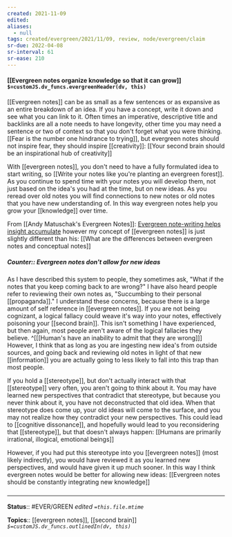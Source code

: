 ```yaml
---
created: 2021-11-09 
edited: 
aliases:
  - null
tags: created/evergreen/2021/11/09, review, node/evergreen/claim
sr-due: 2022-04-08
sr-interval: 61
sr-ease: 210
---
```


#### [[Evergreen notes organize knowledge so that it can grow]] `$=customJS.dv_funcs.evergreenHeader(dv, this)`

[[Evergreen notes]] can be as small as a few sentences or as expansive as an entire breakdown of an idea.
If you have a concept, write it down and see what you can link to it.
Often times an imperative, descriptive title and backlinks are all a note needs to have longevity, other time you may need a sentence or two of context so that you don't forget what you were thinking.
[[Fear is the number one hindrance to trying]], but evergreen notes should not inspire fear,
they should inspire [[creativity]]:
[[Your second brain should be an inspirational hub of creativity]]

With [[evergreen notes]],
you don't need to have a fully formulated idea to start writing, so 
[[Write your notes like you're planting an evergreen forest]].
As you continue to spend time with your notes you will develop them, not just based on the idea's you had at the time, but on new ideas. As you reread over old notes you will find connections to new notes or old notes that you have new understanding of. In this way evergreen notes help you grow your [[knowledge]] over time.

From [[Andy Matuschak's Evergreen Notes]]: [Evergreen note-writing helps insight accumulate](https://notes.andymatuschak.org/z6cFzJWgj9vZpnrQsjrZ8yCNREzCTgyFeVZTb) however my concept of [[evergreen notes]] is just slightly different than his: [[What are the differences between evergreen notes and conceptual notes]]

##### Counter:: Evergreen notes don't allow for new ideas

As I have described this system to people, they sometimes ask, "What if the notes that you keep coming back to are wrong?" I have also heard people refer to reviewing their own notes as, "Succumbing to their personal [[propaganda]]." I understand these concerns, because there is a large amount of self reference in [[evergreen notes]]. If you are not being cognizant, a logical fallacy could weave it's way into your notes, effectively poisoning your [[second brain]]. This isn't something I have experienced, but then again, most people aren't aware of the logical fallacies they believe.
^[[[Human's have an inability to admit that they are wrong]]]
However, I think that as long as you are ingesting new idea's from outside sources, and going back and reviewing old notes in light of that new [[information]] you are actually going to less likely to fall into this trap than most people. 

If you hold a [[stereotype]], but don't actually interact with that [[stereotype]] very often, you aren't going to think about it. You may have learned new perspectives that contradict that stereotype, but because you never think about it, you have not deconstructed that old idea. When that stereotype does come up, your old ideas will come to the surface, and you may not realize how they contradict your new perspectives. This could lead to [[cognitive dissonance]], and hopefully would lead to you reconsidering that [[stereotype]], but that doesn't always happen: [[Humans are primarily irrational, illogical, emotional beings]]

However, if you had put this stereotype into you [[evergreen notes]] (most likely indirectly),
you would have reviewed it as you learned new perspectives, 
and would have given it up much sooner. 
In this way I think evergreen notes would be better for allowing new ideas:
[[Evergreen notes should be constantly integrating new knowledge]]
 
### <hr class="footnote"/>

**Status**:: #EVER/GREEN 
*edited `=this.file.mtime`*

**Topics**:: [[evergreen notes]], [[second brain]] 
*`$=customJS.dv_funcs.outlinedIn(dv, this)`*
